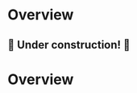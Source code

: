 # Overview

## 🚧 Under construction! 🚧

# Overview

<!-- @TODO VFS-11766 
    include a simplified quistart here, shortly describing what
    is Onezone, Oneprovider and providing links to their quickstarts.
-->

<!-- @TODO VFS-11766 missing chapter -->
